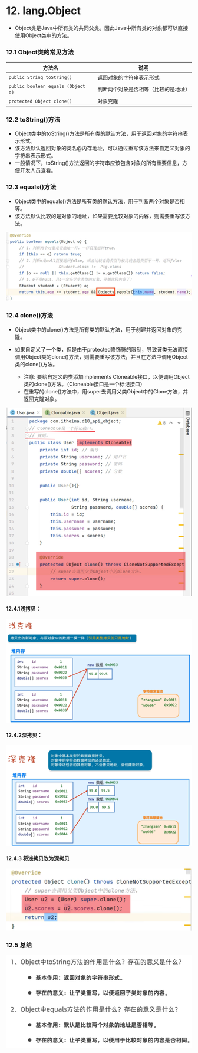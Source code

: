 # 12. lang.Object

- Object类是Java中所有类的共同父类。因此Java中所有类的对象都可以直接使用Object类中的方法。

### 12.1 Object类的常见方法

| 方法名 | 说明 |
| --- | --- |
| ```public String toString()``` | 返回对象的字符串表示形式 |
| ```public boolean equals (Object o)``` | 判断两个对象是否相等（比较的是地址） |
| ```protected Object clone()``` | 对象克隆 |

### 12.2 toString()方法

- Object类中的toString()方法是所有类的默认方法，用于返回对象的字符串表示形式。
- 该方法默认返回对象的类名@内存地址，可以通过重写该方法来自定义对象的字符串表示形式。
- 一般情况下，toString()方法返回的字符串应该包含对象的所有重要信息，方便开发人员查看。


### 12.3 equals()方法

- Object类中的equals()方法是所有类的默认方法，用于判断两个对象是否相等。
- 该方法默认比较的是对象的地址，如果需要比较对象的内容，则需要重写该方法。

![alt text](image-55.png)


### 12.4 clone()方法

- Object类中的clone()方法是所有类的默认方法，用于创建并返回对象的克隆。

- 如果自定义了一个类，但是由于protected修饰符的限制，导致该类无法直接调用Object类的clone()方法，则需要重写该方法，并且在方法中调用Object类的clone()方法。
    - 注意: 要给自定义的类添加implements Cloneable接口，以便调用Object类的clone()方法。（Cloneable接口是一个标记接口）
    - 在重写的clone()方法中，用super去调用父类Object中的Clone方法，并返回克隆对象。

![alt text](image-57.png)

#### 12.4.1浅拷贝：

![alt text](image-58.png)

#### 12.4.2深拷贝：

![alt text](image-59.png)


#### 12.4.3 将浅拷贝改为深拷贝

![alt text](image-60.png)

### 12.5 总结

![alt text](image-56.png)